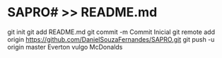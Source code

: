 # SAPRO# >> README.md
git init
git add README.md
git commit -m Commit Inicial
git remote add origin https://github.com/DanielSouzaFernandes/SAPRO.git
git push -u origin master
Everton vulgo McDonalds
